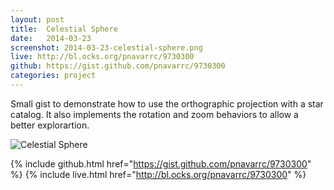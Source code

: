 ```yaml
---
layout: post
title:  Celestial Sphere
date:   2014-03-23
screenshot: 2014-03-23-celestial-sphere.png
live: http://bl.ocks.org/pnavarrc/9730300
github: https://gist.github.com/pnavarrc/9730300
categories: project
---
```


Small gist to demonstrate how to use the orthographic projection with a star catalog. It also implements the rotation and zoom behaviors to allow a better explorartion.

<div class="screenshot">
<img src="{{site.screenshots}}/{{page.screenshot}}" alt="Celestial Sphere">
</div>

{% include github.html href="https://gist.github.com/pnavarrc/9730300" %}
{% include live.html href="http://bl.ocks.org/pnavarrc/9730300" %}